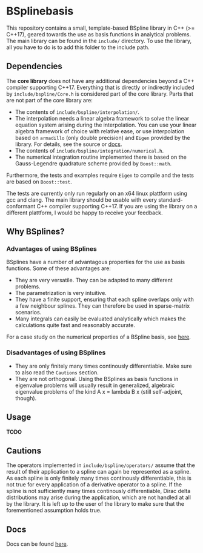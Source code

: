 # BSplinebasis
This repository contains a small, template-based BSpline library in C++ (>= C++17), geared towards the use as basis functions in analytical problems. The main library can be found in the `include/` directory. To use the library,
all you have to do is to add this folder to the include path.

## Dependencies
The **core library** does not have any additional dependencies beyond a C++ compiler supporting C++17. Everything that is directly or indirectly included by `include/bspline/Core.h` is considered part of the core library. Parts that are not part of the core library are:

- The contents of `include/bspline/interpolation/`.
 - The interpolation needs a linear algebra framework to solve the linear equation system arising during the interpolation. You can use your linear algebra framework of choice with relative ease, or use interpolation based on `armadillo` (only double precision) and `Eigen` provided by the library. For details, see the source or [docs](https://okruz.github.io/BSplinebasis/namespacebspline_1_1interpolation.html).
- The contents of `include/bspline/integration/numerical.h`.
 - The numerical integration routine implemented there is based on the Gauss-Legendre quadrature scheme provided by `Boost::math`.

Furthermore, the tests and examples require `Eigen` to compile and the tests are based on `Boost::test`.

The tests are currently only run regularly on an x64 linux plattform using gcc and clang. The main library should be usable with every standard-conformant C++ compiler supporting C++17. If you are using the library on a different plattform, I would be happy to receive your feedback.

## Why BSplines?
### Advantages of using BSplines
BSplines have a number of advantagous properties for the use as basis functions. Some of these advantages are:

- They are very versatile. They can be adapted to many different problems.
- The parametrization is very intuitive.
- They have a finite support, ensuring that each spline overlaps only with a few neighbour splines. They can therefore be used in sparse-matrix scenarios.
- Many integrals can easily be evaluated analytically which makes the calculations quite fast and reasonably accurate.

For a case study on the numerical properties of a BSpline basis, see [here](readme/convergence.md).

### Disadvantages of using BSplines

- They are only finitely many times continously differentiable. Make sure to also read the `Cautions` section.
- They are not orthogonal. Using the BSplines as basis functions in eigenvalue problems will usually result in generalized, algebraic eigenvalue problems of the kind A x = lambda B x (still self-adjoint, though).

## Usage
**TODO**



## Cautions
The operators implemented in `include/bspline/operators/` assume that the result of their application to a spline can again be represented as a spline. As each spline is only finitely many times continously differentiable, this is not true for every application of a derivative operator to a spline. If the spline is not sufficiently many times continously differentiable, Dirac delta distributions may arise during the application, which are not handled at all by the library. It is left up to the user of the library to make sure that the forementioned assumption holds true.


## Docs
Docs can be found [here](https://okruz.github.io/BSplinebasis/).
